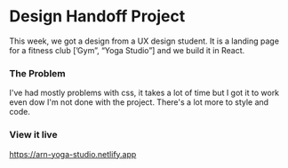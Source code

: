 # Design Handoff Project

This week, we got a design from a UX design student. It is a landing page for a fitness club [’Gym”, “Yoga Studio”] and we build it in React.


### The Problem

I've had mostly problems with css, it takes a lot of time but I got it to work even dow I'm not done with the project. There's a lot more to style and code.

### View it live

https://arn-yoga-studio.netlify.app

